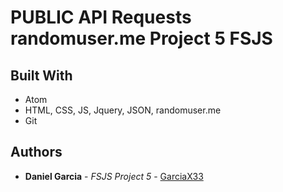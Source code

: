 # PUBLIC API Requests randomuser.me Project 5 FSJS

## Built With

* Atom
* HTML, CSS, JS, Jquery, JSON, randomuser.me
* Git

## Authors

* **Daniel Garcia** - *FSJS Project 5* - [GarciaX33](https://github.com/GarciaX33)
